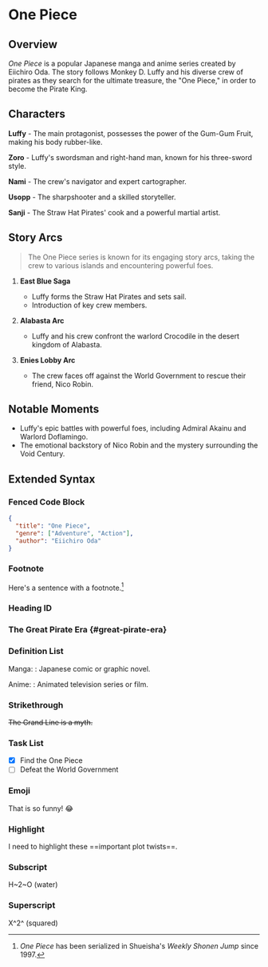 # One Piece
## Overview

*One Piece* is a popular Japanese manga and anime series created by Eiichiro Oda. The story follows Monkey D. Luffy and his diverse crew of pirates as they search for the ultimate treasure, the "One Piece," in order to become the Pirate King.

## Characters

**Luffy** - The main protagonist, possesses the power of the Gum-Gum Fruit, making his body rubber-like.

**Zoro** - Luffy's swordsman and right-hand man, known for his three-sword style.

**Nami** - The crew's navigator and expert cartographer.

**Usopp** - The sharpshooter and a skilled storyteller.

**Sanji** - The Straw Hat Pirates' cook and a powerful martial artist.

## Story Arcs

> The One Piece series is known for its engaging story arcs, taking the crew to various islands and encountering powerful foes.

1. **East Blue Saga**
   - Luffy forms the Straw Hat Pirates and sets sail.
   - Introduction of key crew members.

2. **Alabasta Arc**
   - Luffy and his crew confront the warlord Crocodile in the desert kingdom of Alabasta.

3. **Enies Lobby Arc**
   - The crew faces off against the World Government to rescue their friend, Nico Robin.

## Notable Moments

- Luffy's epic battles with powerful foes, including Admiral Akainu and Warlord Doflamingo.
- The emotional backstory of Nico Robin and the mystery surrounding the Void Century.

## Extended Syntax

### Fenced Code Block

```json
{
  "title": "One Piece",
  "genre": ["Adventure", "Action"],
  "author": "Eiichiro Oda"
}
```

### Footnote

Here's a sentence with a footnote.[^1]

[^1]: *One Piece* has been serialized in Shueisha's *Weekly Shonen Jump* since 1997.

### Heading ID

### The Great Pirate Era {#great-pirate-era}

### Definition List

Manga:
: Japanese comic or graphic novel.

Anime:
: Animated television series or film.

### Strikethrough

~~The Grand Line is a myth.~~

### Task List

- [x] Find the One Piece
- [ ] Defeat the World Government

### Emoji

That is so funny! 😂

### Highlight

I need to highlight these ==important plot twists==.

### Subscript

H~2~O (water)

### Superscript

X^2^ (squared)

